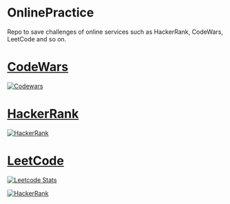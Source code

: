 # OnlinePractice
Repo to save challenges of online services such as HackerRank, CodeWars, LeetCode and so on.

# [CodeWars](CodeWars%2FREADME.MD)

[![Codewars](https://github.r2v.ch/codewars?user=fmpaci&stroke=red&name=true&hide_clan=true&top_languages=true
)](https://www.codewars.com/users/fmpaci)

# [HackerRank](HackerRank%2FREADME.MD)
<p align="left">
  <a href="https://www.hackerrank.com/fpaci">
    <img alt="HackerRank" src="https://img.shields.io/badge/hackerrank-7-green?color=green&logo=hackerrank">
  </a>
</p>


# [LeetCode](LeetCode)

[![Leetcode Stats](https://leetcard.jacoblin.cool/fmpaci88)](https://leetcode.com/fmpaci88)



<p align="left">
  <a href="https://www.hackerrank.com/fpaci">
    <img alt="HackerRank" src="https://img.shields.io/badge/hackerrank-7-green?color=green&logo=hackerrank">
  </a>
</p>
